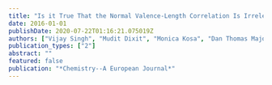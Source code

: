 ```yaml
---
title: "Is it True That the Normal Valence-Length Correlation Is Irrelevant for Metal--Metal Bonds?"
date: 2016-01-01
publishDate: 2020-07-22T01:16:21.075019Z
authors: ["Vijay Singh", "Mudit Dixit", "Monica Kosa", "Dan Thomas Major", "Elena Levi", "Doron Aurbach"]
publication_types: ["2"]
abstract: ""
featured: false
publication: "*Chemistry--A European Journal*"
---
```



